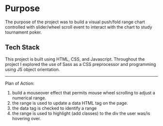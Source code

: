 # Purpose

The purpose of the project was to build a visual push/fold range chart controlled with slider/wheel scroll event to interact with the chart to study tournament poker.

## Tech Stack

This project is built using HTML, CSS, and Javascript. Throughout the project I explored the use of Sass as a CSS preprocessor and programming using JS object orientation.


-----------------------------------------
Plan of Action: 
1. build a mouseover effect that permits mouse wheel scrolling to adjust a numerical range.
2. the range is used to update a data HTML tag on the page. 
3. the data tag is checked to identify a range 
4. the range is used to highlight (add classes) to the div the user was/is hovering over.